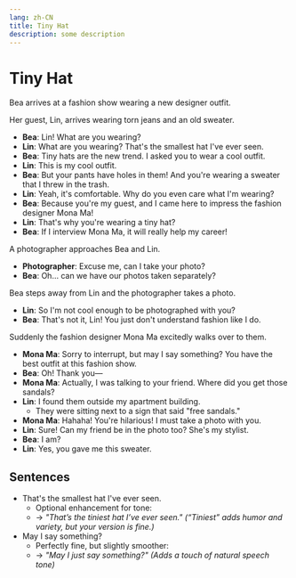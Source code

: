 ```yaml
---
lang: zh-CN
title: Tiny Hat
description: some description
---
```


# Tiny Hat

Bea arrives at a fashion show wearing a new designer outfit.

Her guest, Lin, arrives wearing torn jeans and an old sweater.

- **Bea**: Lin! What are you wearing?
- **Lin**: What are you wearing? That's the smallest hat I've ever seen.
- **Bea**: Tiny hats are the new trend. I asked you to wear a cool outfit.
- **Lin**: This is my cool outfit.
- **Bea**: But your pants have holes in them! And you're wearing a sweater that I threw in the trash.
- **Lin**: Yeah, it's comfortable. Why do you even care what I'm wearing?
- **Bea**: Because you're my guest, and I came here to impress the fashion designer Mona Ma!
- **Lin**: That's why you're wearing a tiny hat?
- **Bea**: If I interview Mona Ma, it will really help my career!

A photographer approaches Bea and Lin.

- **Photographer**: Excuse me, can I take your photo?
- **Bea**: Oh... can we have our photos taken separately?

Bea steps away from Lin and the photographer takes a photo.

- **Lin**: So I'm not cool enough to be photographed with you?
- **Bea**: That's not it, Lin! You just don't understand fashion like I do.

Suddenly the fashion designer Mona Ma excitedly walks over to them.

- **Mona Ma**: Sorry to interrupt, but may I say something? You have the best outfit at this fashion show.
- **Bea**: Oh! Thank you—
- **Mona Ma**: Actually, I was talking to your friend. Where did you get those sandals?
- **Lin**: I found them outside my apartment building.
  - They were sitting next to a sign that said "free sandals."
- **Mona Ma**: Hahaha! You're hilarious! I must take a photo with you.
- **Lin**: Sure! Can my friend be in the photo too? She's my stylist.
- **Bea**: I am?
- **Lin**: Yes, you gave me this sweater.

## Sentences

- That's the smallest hat I've ever seen.
  - Optional enhancement for tone:
  - → _"That’s the tiniest hat I’ve ever seen."_
    _(“Tiniest” adds humor and variety, but your version is fine.)_
- May I say something?
  - Perfectly fine, but slightly smoother:
  - → _"May I just say something?"_
    _(Adds a touch of natural speech tone)_
